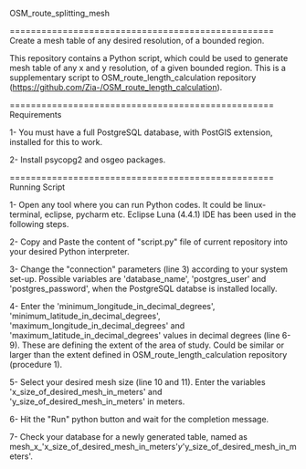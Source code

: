 OSM_route_splitting_mesh


==================================================
Create a mesh table of any desired resolution, of a bounded region. 


This repository contains a Python script, which could be used to generate mesh table of any x and y resolution, of a given bounded region. 
This is a supplementary script to OSM_route_length_calculation repository (https://github.com/Zia-/OSM_route_length_calculation).


==================================================
Requirements

1- You must have a full PostgreSQL database, with PostGIS extension, installed for this to work.

2- Install psycopg2 and osgeo packages.


==================================================
Running Script

1- Open any tool where you can run Python codes. It could be linux-terminal, eclipse, pycharm etc. Eclipse Luna (4.4.1) IDE has been used in the following steps. 

2- Copy and Paste the content of "script.py" file of current repository into your desired Python interpreter. 

3- Change the "connection" parameters (line 3) according to your system set-up. Possible variables are 'database_name', 'postgres_user' and 'postgres_password', when the PostgreSQL databse is installed locally.

4- Enter the 'minimum_longitude_in_decimal_degrees', 'minimum_latitude_in_decimal_degrees', 'maximum_longitude_in_decimal_degrees' and 'maximum_latitude_in_decimal_degrees' values in decimal degrees (line 6-9). These are defining the extent of the area of study. Could be similar or larger than the extent defined in OSM_route_length_calculation repository (procedure 1).

5- Select your desired mesh size (line 10 and 11). Enter the variables 'x_size_of_desired_mesh_in_meters' and 'y_size_of_desired_mesh_in_meters' in meters.

6- Hit the "Run" python button and wait for the completion message.

7- Check your database for a newly generated table, named as mesh_x_'x_size_of_desired_mesh_in_meters'_y_'y_size_of_desired_mesh_in_meters'.


